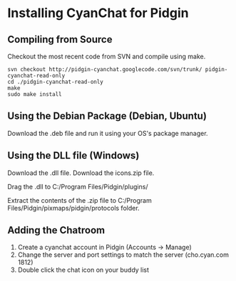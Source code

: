 # Installing CyanChat for Pidgin #
## Compiling from Source ##
Checkout the most recent code from SVN and compile using make.
```
svn checkout http://pidgin-cyanchat.googlecode.com/svn/trunk/ pidgin-cyanchat-read-only
cd ./pidgin-cyanchat-read-only
make
sudo make install
```

## Using the Debian Package (Debian, Ubuntu) ##
Download the .deb file and run it using your OS's package manager.

## Using the DLL file (Windows) ##
Download the .dll file.
Download the icons.zip file.

Drag the .dll to C:/Program Files/Pidgin/plugins/

Extract the contents of the .zip file to C:/Program Files/Pidgin/pixmaps/pidgin/protocols folder.

## Adding the Chatroom ##
  1. Create a cyanchat account in Pidgin (Accounts -> Manage)
  1. Change the server and port settings to match the server (cho.cyan.com 1812)
  1. Double click the chat icon on your buddy list